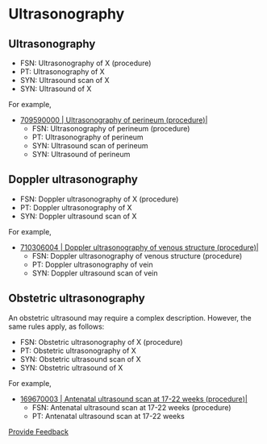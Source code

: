 # Ultrasonography

## Ultrasonography

* FSN: Ultrasonography of X (procedure)
* PT: Ultrasonography of X
* SYN: Ultrasound scan of X
* SYN: Ultrasound of X

For example,

* [709590000 | Ultrasonography of perineum (procedure)|](http://snomed.info/id/709590000)&#x20;
  * FSN: Ultrasonography of perineum (procedure)&#x20;
  * PT: Ultrasonography of perineum&#x20;
  * SYN: Ultrasound scan of perineum&#x20;
  * SYN: Ultrasound of perineum

## Doppler ultrasonography

* FSN: Doppler ultrasonography of X (procedure)
* PT: Doppler ultrasonography of X
* SYN: Doppler ultrasound scan of X

For example,

* [710306004 | Doppler ultrasonography of venous structure (procedure)|](http://snomed.info/id/710306004)&#x20;
  * FSN: Doppler ultrasonography of venous structure (procedure)
  * PT: Doppler ultrasonography of vein&#x20;
  * SYN: Doppler ultrasound scan of vein

## Obstetric ultrasonography

An obstetric ultrasound may require a complex description. However, the same rules apply, as follows:

* FSN: Obstetric ultrasonography of X (procedure)
* PT: Obstetric ultrasonography of X
* SYN: Obstetric ultrasound scan of X
* SYN: Obstetric ultrasound of X

For example,

* [169670003 | Antenatal ultrasound scan at 17-22 weeks (procedure)|](http://snomed.info/id/169670003)&#x20;
  * FSN: Antenatal ultrasound scan at 17-22 weeks (procedure)&#x20;
  * PT: Antenatal ultrasound scan at 17-22 weeks






<a href="https://docs.google.com/forms/d/e/1FAIpQLScTmbZIf0UEQwYDkY27EEWBkaiYkHSbR0_9DmFrMLXoQLyL7Q/viewform?usp=pp_url&entry.1767247133=SCT+Editorial+Guide&entry.670899847=Ultrasonography" class="button primary">Provide Feedback</a>
